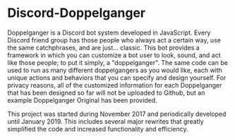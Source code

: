 # Discord-Doppelganger
 
Doppelganger is a Discord bot system developed in JavaScript.
Every Discord friend group has those people who always act a certain way, use the same catchphrases, and are just... classic.
This bot provides a framework in which you can customize a bot user to look, sound, and act like those people; to put it simply, a "doppelganger".
The same code can be used to run as many different doppelgangers as you would like, each with unique actions and behaviors that you can specify and design yourself.
For privacy reasons, all of the customized information for each Doppelganger that has been designed so far will not be uploaded to Github, but an example Doppelganger Original has been provided.

This project was started during November 2017 and periodically developed until January 2019. This includes several major rewrites that greatly simplified the code and increased functionality and efficiency.
